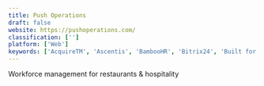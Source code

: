 ```yaml
---
title: Push Operations
draft: false 
website: https://pushoperations.com/
classification: ['']
platform: ['Web']
keywords: ['AcquireTM', 'Ascentis', 'BambooHR', 'Bitrix24', 'Built for Teams', 'CakeHR', 'Calamari', 'Jolt', 'Lanteria HR', 'Namely', 'OnPay', 'OpenSimSim', 'Rippling', 'SentricWorkforce', 'SignalHire', 'SutiHR', 'SwipeClock', 'TSheets', 'UltiPro', 'WebHR', 'When I Work', 'Zenefits']
---
```

Workforce management for restaurants & hospitality